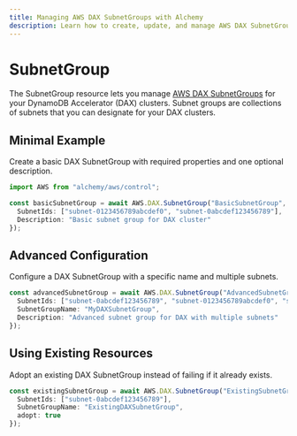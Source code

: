 ```yaml
---
title: Managing AWS DAX SubnetGroups with Alchemy
description: Learn how to create, update, and manage AWS DAX SubnetGroups using Alchemy Cloud Control.
---
```


# SubnetGroup

The SubnetGroup resource lets you manage [AWS DAX SubnetGroups](https://docs.aws.amazon.com/dax/latest/userguide/) for your DynamoDB Accelerator (DAX) clusters. Subnet groups are collections of subnets that you can designate for your DAX clusters.

## Minimal Example

Create a basic DAX SubnetGroup with required properties and one optional description.

```ts
import AWS from "alchemy/aws/control";

const basicSubnetGroup = await AWS.DAX.SubnetGroup("BasicSubnetGroup", {
  SubnetIds: ["subnet-0123456789abcdef0", "subnet-0abcdef123456789"],
  Description: "Basic subnet group for DAX cluster"
});
```

## Advanced Configuration

Configure a DAX SubnetGroup with a specific name and multiple subnets.

```ts
const advancedSubnetGroup = await AWS.DAX.SubnetGroup("AdvancedSubnetGroup", {
  SubnetIds: ["subnet-0abcdef123456789", "subnet-0123456789abcdef0", "subnet-0abcdef0987654321"],
  SubnetGroupName: "MyDAXSubnetGroup",
  Description: "Advanced subnet group for DAX with multiple subnets"
});
```

## Using Existing Resources

Adopt an existing DAX SubnetGroup instead of failing if it already exists.

```ts
const existingSubnetGroup = await AWS.DAX.SubnetGroup("ExistingSubnetGroup", {
  SubnetIds: ["subnet-0abcdef123456789"],
  SubnetGroupName: "ExistingDAXSubnetGroup",
  adopt: true
});
```